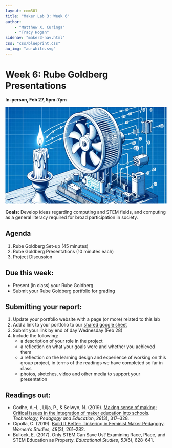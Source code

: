 ```yaml
---
layout: com301
title: "Maker Lab 3: Week 6"
author:
    - "Matthew X. Curinga"
    - "Tracy Hogan"
sidenav: "maker3-nav.html"
css: "css/blueprint.css"
au_img: "au-white.svg"
---
```


<i class="bi bi-building"></i> Week 6: Rube Goldberg Presentations
==================================================================
**In-person, Feb 27, 5pm-7pm**

<img src="img/candle.png" class="float-end" alt="rube goldberg machine">

**Goals:** Develop ideas regarding computing and STEM fields, and
computing as a general literacy required for broad participation in
society.

Agenda
------
1. Rube Goldberg Set-up (45 minutes)
2. Rube Goldberg Presentations (10 minutes each)
3. Project Discussion


Due this week:
-------------
- Present (in class) your Rube Goldberg 
- Submit your Rube Goldberg portfolio for grading

Submitting your report:
-----------------------
1. Update your portfolio website with a page (or more) related to this lab
2. Add a link to your portfolio to our 
   [shared google sheet](https://docs.google.com/spreadsheets/d/10tLBnEYAzvPImugyc0_UYddghNobG8WdTEOK1JSd_eU/edit?usp=sharing)
3. Submit your link by end of day Wednesday (Feb 28)
4. Include the following:
   - a description of your role in the project
   - a reflection on what your goals were and whether you achieved them
   - a reflection on the learning design and experience of working on
     this group project, in terms of the readings we have completed
     so far in class
   - photos, sketches, video and other media to support your presentation


Readings out:
-------------
- Godhe, A.-L., Lilja, P., & Selwyn, N. (2019). [Making sense of making: Critical issues in the integration of maker education into schools](https://usercontent.one/wp/kvasarmakerspace.se/wp-content/uploads/2019/05/Making-sense-of-making.pdf). _Technology, Pedagogy and Education_, _28_(3), 317–328.
- Cipolla, C. (2019). [Build It Better: Tinkering in Feminist Maker Pedagogy](https://onesearch.adelphi.edu/permalink/01ADELPHI_INST/188n7nj/cdi_proquest_journals_2260090157). _Women’s Studies_, _48_(3), 261–282.
- Bullock, E. (2017). Only STEM Can Save Us? Examining Race, Place, and STEM Education as Property. _Educational Studies_, _53_(6), 628–641.




